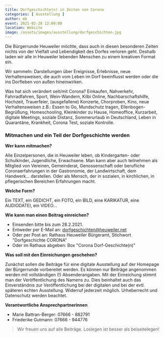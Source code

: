 ```yaml
---
title: Dorfgeschichte(n) in Zeiten von Corona
categories: [ Ausstellung ]
author: mb
event: 2021-02-28 12:00:00
location: Website
image: /assets/images/ausstellung/dorfgeschichten.jpg
---
```

Die Bürgerrunde Heuweiler möchte, dass auch in diesen besonderen Zeiten nichts von der Vielfalt und Lebendigkeit des Dorfes verloren geht. Deshalb laden wir alle in Heuweiler lebenden Menschen zu einem kreativen Format ein.

Wir sammeln: Darstellungen über Ereignisse, Erlebnisse, neue Verhaltensweisen, die auch vom Leben im Dorf beeinflusst werden oder die ins Dorfleben von außen hineinwirken.

Was hat sich verändert seit/mit Corona? Einkaufen, Nahverkehr, Fahrradfahren, Sport, Wein-Wandern, Kilbi Online, Nachbarschaftshilfe, Hochzeit, Trauerfeier, (ausgefallene) Konzerte, Chorproben, Kino, neue Verhaltensweisen z.B.: Essen to Go, Mundschutz tragen, Ellenbogen-Begrüßung, Homeschooling, Kleinkinder zu Hause, Homeoffice, Kurzarbeit, digitale Meetings, soziale Distanz, Sommerurlaub in Deutschland, Leben in Quarantäne, Krankheit, Corona Test, soziale Kontrolle.

### Mitmachen und ein Teil der Dorfgeschichte werden

**Wer kann mitmachen?**

Alle Einzelpersonen, die in Heuweiler leben, ob Kindergarten- oder Schulkinder, Jugendliche, Erwachsene. Man kann aber auch teilnehmen als Mitglied von Vereinen, Gemeinderat, Genossenschaft oder berufliche Coronaerfahrungen in der Gastronomie, der Landwirtschaft, dem Handwerk… darstellen. Oder als Mensch, der in sozialen, in kirchlichen, in pflegerischen Bereichen Erfahrungen macht.

**Welche Form?**

Ein TEXT, ein GEDICHT, ein FOTO, ein BILD, eine KARIKATUR, eine AUDIODATEI, ein VIDEO…

**Wie kann man einen Beitrag einreichen?**

* Einsenden bitte bis zum 28.2.2021.
* Entweder per E-Mail an: <dorfgeschichten@heuweiler.net>
* Oder per Post an: Rathaus Heuweiler Bürgeramt, Stichwort "Dorfgeschichte CORONA"
* Oder im Rathaus abgeben: Box "Corona Dorf-Geschichte(n)"

**Was soll mit den Einreichungen geschehen?**

Zunächst sollen die Beiträge für eine digitale Ausstellung auf der Homepage der Bürgerrunde vorbereitet werden. Es können nur Beiträge angenommen werden mit vollständigen (!) Absenderangaben.
Mit der Einreichung stimmt man der Veröffentlichung des Namens zu. Dies beinhaltet auch das Einverständnis zur Veröffentlichung bei der digitalen und bei der evtl. späteren echten Ausstellung. Widerruf jederzeit möglich. Urheberrecht und Datenschutz werden beachtet.

**Verantwortliche Ansprechpartnerinnen**

* Marie Battran-Berger: 07666 - 882791
* Friederike Gutmann: 07666 - 944776

> Wir freuen uns auf alle Beiträge. Loslegen ist besser als beiseitelegen!
